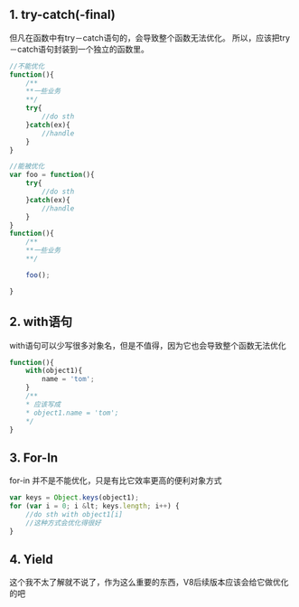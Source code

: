 ## 1. try-catch(-final)
但凡在函数中有try－catch语句的，会导致整个函数无法优化。
    所以，应该把try－catch语句封装到一个独立的函数里。

```javascript
//不能优化
function(){
    /**
    **一些业务
    **/
    try{
        //do sth
    }catch(ex){
        //handle
    }
}

//能被优化
var foo = function(){
    try{
        //do sth
    }catch(ex){
        //handle
    }
}
function(){
    /**
    **一些业务
    **/

    foo();

}
```
## 2. with语句
with语句可以少写很多对象名，但是不值得，因为它也会导致整个函数无法优化

```javascript
function(){
    with(object1){
        name = 'tom';
    }
    /**
    * 应该写成
    * object1.name = 'tom';
    */
}
```
## 3. For-In
for-in 并不是不能优化，只是有比它效率更高的便利对象方式

```javascript
var keys = Object.keys(object1);
for (var i = 0; i &lt; keys.length; i++) {
    //do sth with object1[i]
    //这种方式会优化得很好
}
```
## 4. Yield
这个我不太了解就不说了，作为这么重要的东西，V8后续版本应该会给它做优化的吧
